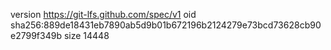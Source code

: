 version https://git-lfs.github.com/spec/v1
oid sha256:889de18431eb7890ab5d9b01b672196b2124279e73bcd73628cb90e2799f349b
size 14448
